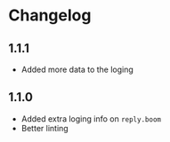 # Changelog

## 1.1.1
* Added more data to the loging

## 1.1.0
* Added extra loging info on `reply.boom`
* Better linting